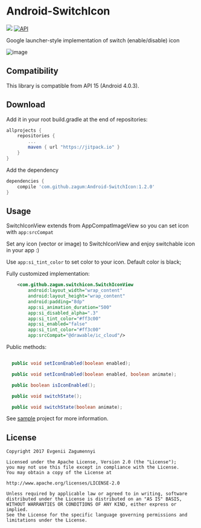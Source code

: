 Android-SwitchIcon
================

[![](https://jitpack.io/v/zagum/Android-SwitchIcon.svg)](https://jitpack.io/#zagum/Android-SwitchIcon)
[![API](https://img.shields.io/badge/API-15%2B-brightgreen.svg?style=flat)](https://android-arsenal.com/api?level=15)

Google launcher-style implementation of switch (enable/disable) icon

![image](https://github.com/zagum/Android-SwitchIcon/blob/master/art/sample.gif)

Compatibility
-------------

This library is compatible from API 15 (Android 4.0.3).

Download
--------

Add it in your root build.gradle at the end of repositories:

```groovy
allprojects {
    repositories {
        ...
        maven { url "https://jitpack.io" }
    }
}
```

Add the dependency

```groovy
dependencies {
    compile 'com.github.zagum:Android-SwitchIcon:1.2.0'
}
```

Usage
-----

SwitchIconView extends from AppCompatImageView so you can set icon with  ```app:srcCompat```

Set any icon (vector or image) to SwitchIconView and enjoy switchable icon in your app :)

Use ```app:si_tint_color``` to set color to your icon. Default color is black;

Fully customized implementation:

```xml
    <com.github.zagum.switchicon.SwitchIconView
        android:layout_width="wrap_content"
        android:layout_height="wrap_content"
        android:padding="8dp"
        app:si_animation_duration="500"
        app:si_disabled_alpha=".3"
        app:si_tint_color="#ff3c00"
        app:si_enabled="false"
        app:si_tint_color="#ff3c00"
        app:srcCompat="@drawable/ic_cloud"/>
```

Public methods: 

```java

  public void setIconEnabled(boolean enabled);

  public void setIconEnabled(boolean enabled, boolean animate);

  public boolean isIconEnabled();

  public void switchState();

  public void switchState(boolean animate);
```

See [sample](https://github.com/zagum/Android-SwitchIcon/tree/master/switchicon-sample) project for more information.

License
-------

    Copyright 2017 Evgenii Zagumennyi
    
    Licensed under the Apache License, Version 2.0 (the "License");
    you may not use this file except in compliance with the License.
    You may obtain a copy of the License at
    
    http://www.apache.org/licenses/LICENSE-2.0
    
    Unless required by applicable law or agreed to in writing, software
    distributed under the License is distributed on an "AS IS" BASIS,
    WITHOUT WARRANTIES OR CONDITIONS OF ANY KIND, either express or implied.
    See the License for the specific language governing permissions and
    limitations under the License.
